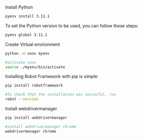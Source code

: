 Install Python

```bash
pyenv install 3.11.1  
```

To set the Python version to be used, you can follow these steps:

```bash
pyenv global 3.11.1
```

Create Virtual environment

```bash
python -m venv myenv

#activate venv
source ./myenv/bin/activate
```

Installing Robot Framework with pip is simple:

```bash
pip install robotframework

#To check that the installation was succesful, run
robot --version

```

Install webdrivermanager

```bash
pip install webdrivermanager

#install webdrivermanager chrome
webdrivermanager chrome
```
